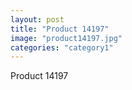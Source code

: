 ```yaml
---
layout: post
title: "Product 14197"
image: "product14197.jpg"
categories: "category1"
---
```

Product 14197
